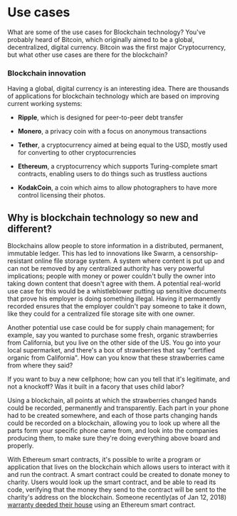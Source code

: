 # Use cases
What are some of the use cases for Blockchain technology? You've probably heard of Bitcoin, which originally aimed to be a global, decentralized, digital currency. Bitcoin was the first major Cryptocurrency, but what other use cases are there for the blockchain?

### Blockchain innovation
Having a global, digital currency is an interesting idea. There are thousands of applications for blockchain technology which are based on improving current working systems:

* **Ripple**, which is designed for peer-to-peer debt transfer

* **Monero**, a privacy coin with a focus on anonymous transactions

* **Tether**, a cryptocurrency aimed at being equal to the USD, mostly used for converting to other cryptocurrencies

* **Ethereum**, a cryptocurrency which supports Turing-complete smart contracts, enabling users to do things such as trustless auctions

* **KodakCoin**, a coin which aims to allow photographers to have more control licensing their photos.
  
## Why is blockchain technology so new and different?
Blockchains allow people to store information in a distributed, permanent, immutable ledger. This has led to innovations like Swarm, a censorship-resistant online file storage system. A system where content is put up and can not be removed by any centralized authority has very powerful implications; people with money or power couldn't bully the owner into taking down content that doesn't agree with them. A potential real-world use case for this would be a whistleblower putting up sensitive documents that prove his employer is doing something illegal. Having it permanently recorded ensures that the employer couldn't pay someone to take it down, like they could for a centralized file storage site with one owner.

Another potential use case could be for supply chain management; for example, say you wanted to purchase some fresh, organic strawberries from California, but you live on the other side of the US. You go into your local supermarket, and there's a box of strawberries that say "certified organic from California". How can you know that these strawberries came from where they said?

If you want to buy a new cellphone; how can you tell that it's legitimate, and not a knockoff? Was it built in a facory that uses child labor?

Using a blockchain, all points at which the strawberries changed hands could be recorded, permanently and transparently. Each part in your phone had to be created somewhere, and each of those parts changing hands could be recorded on a blockchain, allowing you to look up where all the parts form your specific phone came from, and look into the companies producing them, to make sure they're doing everything above board and properly.

With Ethereum smart contracts, it's possible to write a program or application that lives on the blockchain which allows users to interact with it and run the contract. A smart contract could be created to donate money to charity. Users would look up the smart contract, and be able to read its code, verifying that the money they send to the contract will be sent to the charity's address on the blockchain. Someone recently(as of Jan 12, 2018) [warranty deeded their house](https://www.reddit.com/r/ethereum/comments/7p155y/i_just_warranty_deeded_my_house_into_an_ethereum/) using an Ethereum smart contract.
